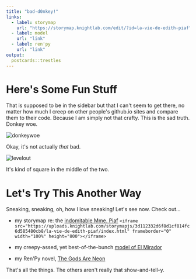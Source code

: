 ```yaml
---
title: "bad-d0nkey!"
links:
  - label: storymap
    url: "https://storymap.knightlab.com/edit/?id=la-vie-de-edith-piaf"
  - label: model
    url: "link"
  - label: ren'py
    url: "link"
output:
  postcards::trestles
---
```


Here's Some Fun Stuff
=======

That is supposed to be in the sidebar but that I can't seem to get there, no matter how much I creep on other people's github.io sites and compare them to their code. Because I am simply not that crafty. This is the sad truth. Donkey woe. 

![donkeywoe](https://c.tenor.com/4E9HqLI9yF4AAAAd/donkey-shrek.gif)

Okay, it's not actually _that_ bad. 

![levelout](https://c.tenor.com/EvNCyjP1IxQAAAAd/feliz-alegre.gif)

It's kind of square in the middle of the two. 

Let's Try This Another Way
========================

Sneaking, sneaking, oh, how I love sneaking! Let's see now. Check out...

+ my storymap re: the [indomitable Mme. Piaf](link)
    `<iframe src="https://uploads.knightlab.com/storymapjs/3d112332d6f8d1cf814fc6d585480cb8/la-vie-de-edith-piaf/index.html" frameborder="0" width="100%" height="800"></iframe>`

+ my creepy-assed, yet best-of-the-bunch [model of El Mirador](link)
+ my Ren'Py novel, [The Gods Are Neon](https://bad-d0nkey.github.io/thegodsareneon-1.0-web)

That's all the things. The others aren't really that show-and-tell-y. 
